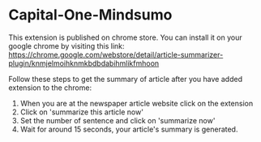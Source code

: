 # Capital-One-Mindsumo
This extension is published on chrome store.
You can install it on your google chrome by visiting this link:
https://chrome.google.com/webstore/detail/article-summarizer-plugin/knmjelmoihknmkbdbdabihmlikfmhoon

Follow these steps to get the summary of article after you have added extension to the chrome:
1. When you are at the newspaper article website click on the extension
2. Click on 'summarize this article now'
3. Set the number of sentence and click on 'summarize now'
4. Wait for around 15 seconds, your article's summary is generated.

